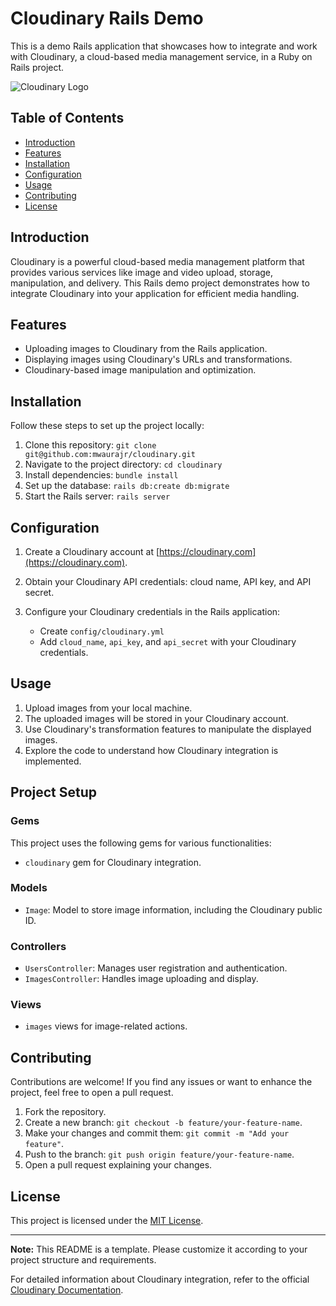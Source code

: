 
# Cloudinary Rails Demo

This is a demo Rails application that showcases how to integrate and work with Cloudinary, a cloud-based media management service, in a Ruby on Rails project.

![Cloudinary Logo](https://res.cloudinary.com/cloudinary/image/upload/c_scale,w_150/v1/logo/for_white_bg/cloudinary_logo_for_white_bg.png)

## Table of Contents

- [Introduction](#introduction)
- [Features](#features)
- [Installation](#installation)
- [Configuration](#configuration)
- [Usage](#usage)
- [Contributing](#contributing)
- [License](#license)

## Introduction

Cloudinary is a powerful cloud-based media management platform that provides various services like image and video upload, storage, manipulation, and delivery. This Rails demo project demonstrates how to integrate Cloudinary into your application for efficient media handling.

## Features

- Uploading images to Cloudinary from the Rails application.
- Displaying images using Cloudinary's URLs and transformations.
- Cloudinary-based image manipulation and optimization.

## Installation

Follow these steps to set up the project locally:

1. Clone this repository: `git clone git@github.com:mwaurajr/cloudinary.git`
2. Navigate to the project directory: `cd cloudinary`
3. Install dependencies: `bundle install`
4. Set up the database: `rails db:create db:migrate`
5. Start the Rails server: `rails server`

## Configuration

1. Create a Cloudinary account at [https://cloudinary.com](https://cloudinary.com).
2. Obtain your Cloudinary API credentials: cloud name, API key, and API secret.
3. Configure your Cloudinary credentials in the Rails application:

   - Create `config/cloudinary.yml` 
   - Add `cloud_name`, `api_key`, and `api_secret` with your Cloudinary credentials.

## Usage

1. Upload images from your local machine.
2. The uploaded images will be stored in your Cloudinary account.
3. Use Cloudinary's transformation features to manipulate the displayed images.
4. Explore the code to understand how Cloudinary integration is implemented.

## Project Setup

### Gems

This project uses the following gems for various functionalities:

- `cloudinary` gem for Cloudinary integration.


### Models

- `Image`: Model to store image information, including the Cloudinary public ID.

### Controllers

- `UsersController`: Manages user registration and authentication.
- `ImagesController`: Handles image uploading and display.

### Views

- `images` views for image-related actions.

## Contributing

Contributions are welcome! If you find any issues or want to enhance the project, feel free to open a pull request.

1. Fork the repository.
2. Create a new branch: `git checkout -b feature/your-feature-name`.
3. Make your changes and commit them: `git commit -m "Add your feature"`.
4. Push to the branch: `git push origin feature/your-feature-name`.
5. Open a pull request explaining your changes.

## License

This project is licensed under the [MIT License](LICENSE).

---

**Note:** This README is a template. Please customize it according to your project structure and requirements.

For detailed information about Cloudinary integration, refer to the official [Cloudinary Documentation](https://cloudinary.com/documentation/rails_integration).
